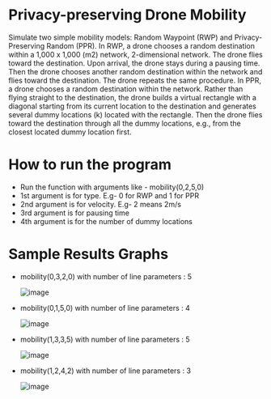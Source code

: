 # Privacy-preserving Drone Mobility
Simulate two simple mobility models: Random Waypoint (RWP) and Privacy-Preserving Random (PPR). In RWP, a drone chooses a random destination within a 1,000 x 1,000 (m2) network, 2-dimensional network. The drone flies toward the destination. Upon arrival, the drone stays during a pausing time. Then the drone chooses another random destination within the network and flies toward the destination. The drone repeats the same procedure. In PPR, a drone chooses a random destination within the network. Rather than flying straight to the destination, the drone builds a virtual rectangle with a diagonal starting from its current location to the destination and generates several dummy locations (k) located with the rectangle. Then the drone flies toward the destination through all the dummy locations, e.g., from the closest located dummy location
first.

# How to run the program

- Run the function with arguments like - mobility(0,2,5,0)
- 1st argument is for type. E.g- 0 for RWP and 1 for PPR
- 2nd argument is for velocity. E.g- 2 means 2m/s
- 3rd argument is for pausing time
- 4th argument is for the number of dummy locations

# Sample Results Graphs
- mobility(0,3,2,0) with number of line parameters : 5
  
   ![image](https://github.com/Syeed005/privacy-preserving-drone-mobility/assets/124804545/92ba10d7-59e7-40e3-9b84-e3c2fc364d25)

- mobility(0,1,5,0) with number of line parameters : 4
  
   ![image](https://github.com/Syeed005/privacy-preserving-drone-mobility/assets/124804545/0f14bbaa-d605-4d87-9f17-4b8a39f2f9ea)

- mobility(1,3,3,5) with number of line parameters : 5

  ![image](https://github.com/Syeed005/privacy-preserving-drone-mobility/assets/124804545/d97b5c8a-43f3-40c8-b807-0b09d7238942)

- mobility(1,2,4,2) with number of line parameters : 3

  ![image](https://github.com/Syeed005/privacy-preserving-drone-mobility/assets/124804545/0c45d34c-7f4b-4bec-ae55-9a0f92b66281)



